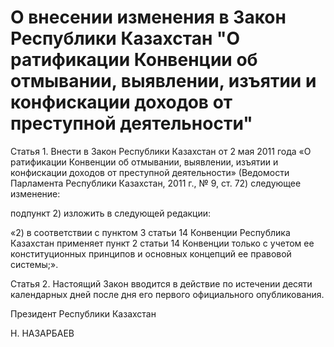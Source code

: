 # О внесении изменения в Закон Республики Казахстан "О ратификации Конвенции об отмывании, выявлении, изъятии и конфискации доходов от преступной деятельности"

Статья 1. Внести в Закон Республики Казахстан от 2 мая 2011 года «О ратификации Конвенции об отмывании, выявлении, изъятии и конфискации доходов от преступной деятельности» (Ведомости Парламента Республики Казахстан, 2011 г., № 9, ст. 72) следующее изменение:

подпункт 2) изложить в следующей редакции:

«2) в соответствии с пунктом 3 статьи 14 Конвенции Республика Казахстан применяет пункт 2 статьи 14 Конвенции только с учетом ее конституционных принципов и основных концепций ее правовой системы;».

Статья 2. Настоящий Закон вводится в действие по истечении десяти календарных дней после дня его первого официального опубликования.

Президент Республики Казахстан

Н. НАЗАРБАЕВ

